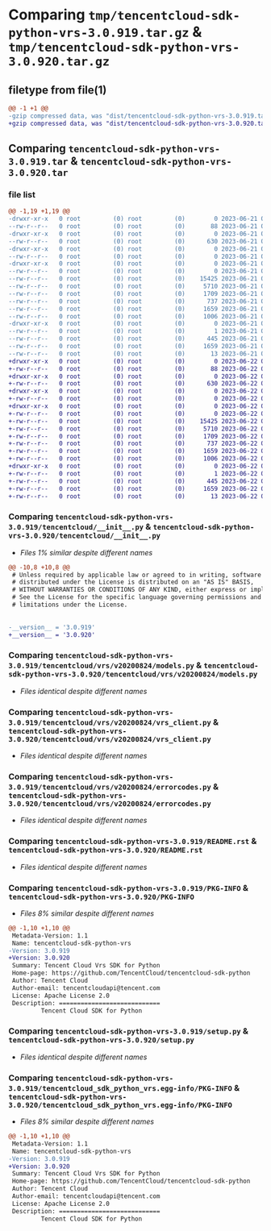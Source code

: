 # Comparing `tmp/tencentcloud-sdk-python-vrs-3.0.919.tar.gz` & `tmp/tencentcloud-sdk-python-vrs-3.0.920.tar.gz`

## filetype from file(1)

```diff
@@ -1 +1 @@
-gzip compressed data, was "dist/tencentcloud-sdk-python-vrs-3.0.919.tar", last modified: Wed Jun 21 00:40:44 2023, max compression
+gzip compressed data, was "dist/tencentcloud-sdk-python-vrs-3.0.920.tar", last modified: Thu Jun 22 00:39:29 2023, max compression
```

## Comparing `tencentcloud-sdk-python-vrs-3.0.919.tar` & `tencentcloud-sdk-python-vrs-3.0.920.tar`

### file list

```diff
@@ -1,19 +1,19 @@
-drwxr-xr-x   0 root         (0) root         (0)        0 2023-06-21 00:40:44.000000 tencentcloud-sdk-python-vrs-3.0.919/
--rw-r--r--   0 root         (0) root         (0)       88 2023-06-21 00:40:44.000000 tencentcloud-sdk-python-vrs-3.0.919/setup.cfg
-drwxr-xr-x   0 root         (0) root         (0)        0 2023-06-21 00:40:44.000000 tencentcloud-sdk-python-vrs-3.0.919/tencentcloud/
--rw-r--r--   0 root         (0) root         (0)      630 2023-06-21 00:40:44.000000 tencentcloud-sdk-python-vrs-3.0.919/tencentcloud/__init__.py
-drwxr-xr-x   0 root         (0) root         (0)        0 2023-06-21 00:40:44.000000 tencentcloud-sdk-python-vrs-3.0.919/tencentcloud/vrs/
--rw-r--r--   0 root         (0) root         (0)        0 2023-06-21 00:40:44.000000 tencentcloud-sdk-python-vrs-3.0.919/tencentcloud/vrs/__init__.py
-drwxr-xr-x   0 root         (0) root         (0)        0 2023-06-21 00:40:44.000000 tencentcloud-sdk-python-vrs-3.0.919/tencentcloud/vrs/v20200824/
--rw-r--r--   0 root         (0) root         (0)        0 2023-06-21 00:40:44.000000 tencentcloud-sdk-python-vrs-3.0.919/tencentcloud/vrs/v20200824/__init__.py
--rw-r--r--   0 root         (0) root         (0)    15425 2023-06-21 00:40:44.000000 tencentcloud-sdk-python-vrs-3.0.919/tencentcloud/vrs/v20200824/models.py
--rw-r--r--   0 root         (0) root         (0)     5710 2023-06-21 00:40:44.000000 tencentcloud-sdk-python-vrs-3.0.919/tencentcloud/vrs/v20200824/vrs_client.py
--rw-r--r--   0 root         (0) root         (0)     1709 2023-06-21 00:40:44.000000 tencentcloud-sdk-python-vrs-3.0.919/tencentcloud/vrs/v20200824/errorcodes.py
--rw-r--r--   0 root         (0) root         (0)      737 2023-06-21 00:40:44.000000 tencentcloud-sdk-python-vrs-3.0.919/README.rst
--rw-r--r--   0 root         (0) root         (0)     1659 2023-06-21 00:40:44.000000 tencentcloud-sdk-python-vrs-3.0.919/PKG-INFO
--rw-r--r--   0 root         (0) root         (0)     1006 2023-06-21 00:40:44.000000 tencentcloud-sdk-python-vrs-3.0.919/setup.py
-drwxr-xr-x   0 root         (0) root         (0)        0 2023-06-21 00:40:44.000000 tencentcloud-sdk-python-vrs-3.0.919/tencentcloud_sdk_python_vrs.egg-info/
--rw-r--r--   0 root         (0) root         (0)        1 2023-06-21 00:40:44.000000 tencentcloud-sdk-python-vrs-3.0.919/tencentcloud_sdk_python_vrs.egg-info/dependency_links.txt
--rw-r--r--   0 root         (0) root         (0)      445 2023-06-21 00:40:44.000000 tencentcloud-sdk-python-vrs-3.0.919/tencentcloud_sdk_python_vrs.egg-info/SOURCES.txt
--rw-r--r--   0 root         (0) root         (0)     1659 2023-06-21 00:40:44.000000 tencentcloud-sdk-python-vrs-3.0.919/tencentcloud_sdk_python_vrs.egg-info/PKG-INFO
--rw-r--r--   0 root         (0) root         (0)       13 2023-06-21 00:40:44.000000 tencentcloud-sdk-python-vrs-3.0.919/tencentcloud_sdk_python_vrs.egg-info/top_level.txt
+drwxr-xr-x   0 root         (0) root         (0)        0 2023-06-22 00:39:29.000000 tencentcloud-sdk-python-vrs-3.0.920/
+-rw-r--r--   0 root         (0) root         (0)       88 2023-06-22 00:39:29.000000 tencentcloud-sdk-python-vrs-3.0.920/setup.cfg
+drwxr-xr-x   0 root         (0) root         (0)        0 2023-06-22 00:39:29.000000 tencentcloud-sdk-python-vrs-3.0.920/tencentcloud/
+-rw-r--r--   0 root         (0) root         (0)      630 2023-06-22 00:39:29.000000 tencentcloud-sdk-python-vrs-3.0.920/tencentcloud/__init__.py
+drwxr-xr-x   0 root         (0) root         (0)        0 2023-06-22 00:39:29.000000 tencentcloud-sdk-python-vrs-3.0.920/tencentcloud/vrs/
+-rw-r--r--   0 root         (0) root         (0)        0 2023-06-22 00:39:29.000000 tencentcloud-sdk-python-vrs-3.0.920/tencentcloud/vrs/__init__.py
+drwxr-xr-x   0 root         (0) root         (0)        0 2023-06-22 00:39:29.000000 tencentcloud-sdk-python-vrs-3.0.920/tencentcloud/vrs/v20200824/
+-rw-r--r--   0 root         (0) root         (0)        0 2023-06-22 00:39:29.000000 tencentcloud-sdk-python-vrs-3.0.920/tencentcloud/vrs/v20200824/__init__.py
+-rw-r--r--   0 root         (0) root         (0)    15425 2023-06-22 00:39:29.000000 tencentcloud-sdk-python-vrs-3.0.920/tencentcloud/vrs/v20200824/models.py
+-rw-r--r--   0 root         (0) root         (0)     5710 2023-06-22 00:39:29.000000 tencentcloud-sdk-python-vrs-3.0.920/tencentcloud/vrs/v20200824/vrs_client.py
+-rw-r--r--   0 root         (0) root         (0)     1709 2023-06-22 00:39:29.000000 tencentcloud-sdk-python-vrs-3.0.920/tencentcloud/vrs/v20200824/errorcodes.py
+-rw-r--r--   0 root         (0) root         (0)      737 2023-06-22 00:39:29.000000 tencentcloud-sdk-python-vrs-3.0.920/README.rst
+-rw-r--r--   0 root         (0) root         (0)     1659 2023-06-22 00:39:29.000000 tencentcloud-sdk-python-vrs-3.0.920/PKG-INFO
+-rw-r--r--   0 root         (0) root         (0)     1006 2023-06-22 00:39:29.000000 tencentcloud-sdk-python-vrs-3.0.920/setup.py
+drwxr-xr-x   0 root         (0) root         (0)        0 2023-06-22 00:39:29.000000 tencentcloud-sdk-python-vrs-3.0.920/tencentcloud_sdk_python_vrs.egg-info/
+-rw-r--r--   0 root         (0) root         (0)        1 2023-06-22 00:39:29.000000 tencentcloud-sdk-python-vrs-3.0.920/tencentcloud_sdk_python_vrs.egg-info/dependency_links.txt
+-rw-r--r--   0 root         (0) root         (0)      445 2023-06-22 00:39:29.000000 tencentcloud-sdk-python-vrs-3.0.920/tencentcloud_sdk_python_vrs.egg-info/SOURCES.txt
+-rw-r--r--   0 root         (0) root         (0)     1659 2023-06-22 00:39:29.000000 tencentcloud-sdk-python-vrs-3.0.920/tencentcloud_sdk_python_vrs.egg-info/PKG-INFO
+-rw-r--r--   0 root         (0) root         (0)       13 2023-06-22 00:39:29.000000 tencentcloud-sdk-python-vrs-3.0.920/tencentcloud_sdk_python_vrs.egg-info/top_level.txt
```

### Comparing `tencentcloud-sdk-python-vrs-3.0.919/tencentcloud/__init__.py` & `tencentcloud-sdk-python-vrs-3.0.920/tencentcloud/__init__.py`

 * *Files 1% similar despite different names*

```diff
@@ -10,8 +10,8 @@
 # Unless required by applicable law or agreed to in writing, software
 # distributed under the License is distributed on an "AS IS" BASIS,
 # WITHOUT WARRANTIES OR CONDITIONS OF ANY KIND, either express or implied.
 # See the License for the specific language governing permissions and
 # limitations under the License.
 
 
-__version__ = '3.0.919'
+__version__ = '3.0.920'
```

### Comparing `tencentcloud-sdk-python-vrs-3.0.919/tencentcloud/vrs/v20200824/models.py` & `tencentcloud-sdk-python-vrs-3.0.920/tencentcloud/vrs/v20200824/models.py`

 * *Files identical despite different names*

### Comparing `tencentcloud-sdk-python-vrs-3.0.919/tencentcloud/vrs/v20200824/vrs_client.py` & `tencentcloud-sdk-python-vrs-3.0.920/tencentcloud/vrs/v20200824/vrs_client.py`

 * *Files identical despite different names*

### Comparing `tencentcloud-sdk-python-vrs-3.0.919/tencentcloud/vrs/v20200824/errorcodes.py` & `tencentcloud-sdk-python-vrs-3.0.920/tencentcloud/vrs/v20200824/errorcodes.py`

 * *Files identical despite different names*

### Comparing `tencentcloud-sdk-python-vrs-3.0.919/README.rst` & `tencentcloud-sdk-python-vrs-3.0.920/README.rst`

 * *Files identical despite different names*

### Comparing `tencentcloud-sdk-python-vrs-3.0.919/PKG-INFO` & `tencentcloud-sdk-python-vrs-3.0.920/PKG-INFO`

 * *Files 8% similar despite different names*

```diff
@@ -1,10 +1,10 @@
 Metadata-Version: 1.1
 Name: tencentcloud-sdk-python-vrs
-Version: 3.0.919
+Version: 3.0.920
 Summary: Tencent Cloud Vrs SDK for Python
 Home-page: https://github.com/TencentCloud/tencentcloud-sdk-python
 Author: Tencent Cloud
 Author-email: tencentcloudapi@tencent.com
 License: Apache License 2.0
 Description: ============================
         Tencent Cloud SDK for Python
```

### Comparing `tencentcloud-sdk-python-vrs-3.0.919/setup.py` & `tencentcloud-sdk-python-vrs-3.0.920/setup.py`

 * *Files identical despite different names*

### Comparing `tencentcloud-sdk-python-vrs-3.0.919/tencentcloud_sdk_python_vrs.egg-info/PKG-INFO` & `tencentcloud-sdk-python-vrs-3.0.920/tencentcloud_sdk_python_vrs.egg-info/PKG-INFO`

 * *Files 8% similar despite different names*

```diff
@@ -1,10 +1,10 @@
 Metadata-Version: 1.1
 Name: tencentcloud-sdk-python-vrs
-Version: 3.0.919
+Version: 3.0.920
 Summary: Tencent Cloud Vrs SDK for Python
 Home-page: https://github.com/TencentCloud/tencentcloud-sdk-python
 Author: Tencent Cloud
 Author-email: tencentcloudapi@tencent.com
 License: Apache License 2.0
 Description: ============================
         Tencent Cloud SDK for Python
```

